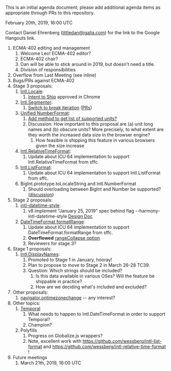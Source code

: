 This is an initial agenda document; please add additional agenda items as appropriate through PRs to this repository.

February 20th, 2019, 16:00 UTC

Contact Daniel Ehrenberg (littledan@igalia.com) for the link to the Google Hangouts link.

1. ECMA-402 editing and management
   1. Welcome Leo! ECMA-402 editor?
   1. ECMA-402 chair?
   1. Dan will be able to stick around in 2019, but doesn't need a title.
   1. Division of responsibilities
1. Overflow from Last Meeting (see inline)
1. Bugs/PRs against ECMA-402
1. Stage 3 proposals:
   1. [Intl.Locale](https://github.com/tc39/proposal-intl-locale):
      1. [Intent to Ship](https://groups.google.com/a/chromium.org/forum/#!topic/blink-dev/9-bs9zZ2A84) approved in Chrome
   1. [Intl.Segmenter](https://github.com/tc39/proposal-intl-segmenter):
      1. [Switch to break iteration](https://github.com/tc39/proposal-intl-segmenter/issues/59) ([PRs](https://github.com/tc39/proposal-intl-segmenter/pulls))
   1. [Unified NumberFormat](https://github.com/tc39/proposal-unified-intl-numberformat):
      1. [Add method to get list of supported units?](https://github.com/tc39/proposal-unified-intl-numberformat/issues/38)
      1. Discussion: How important to this proposal are (a) unit long names and (b) obscure units? More precisely, to what extent are they worth the increased data size in the browser engine?
          1. How feasible is shipping this feature in various browsers given the size increase
   1. [Intl.RelativeTimeFormat](https://github.com/tc39/proposal-intl-relative-time):
      1. Update about ICU 64 implementation to support Intl.RelativeTimeFormat from sffc.
   1. [Intl.ListFormat](https://github.com/tc39/proposal-intl-list-format):
      1. Update about ICU 64 implementation to support Intl.ListFormat from sffc.
   1. BigInt.prototype.toLocaleString and Intl.NumberFormat
      1. Should overloading between BigInt and Number be supported? ([discussion](https://github.com/tc39/ecma402/pull/236))
1. Stage 2 proposals:
   1. [intl-datetime-style](https://github.com/tc39/proposal-intl-datetime-style):
      1. v8 implement "January 25, 2019" spec behind flag --harmony-intl-datetime-style [Design Doc](https://goo.gl/v7n7zV)
   1. [DateTimeFormat formatRange](https://github.com/fabalbon/proposal-intl-DateTimeFormat-formatRange):
      1. Update about ICU 64 implementation to support DateTimeFormat.formatRange from sffc.
      1. **Overflowed** [rangeCollapse option](https://github.com/fabalbon/proposal-intl-DateTimeFormat-formatRange/issues/3)
      2. Reviewers for stage 3?
1. Stage 1 proposals:
   1. [Intl.DisplayNames](https://github.com/tc39/proposal-intl-displaynames):
      1. Promoted to Stage 1 in January, hooray!
      1. Plan to propose to move to Stage 2 in March 26-28 TC39.
      1. Question: Which strings should be included?
          1. Is this data available in various OSes? Will the feature be shippable in practice?
          1. How are we deciding what's included and excluded?
1. Other proposals:
      1. [navigator.ontimezonechange](https://github.com/whatwg/html/pull/3047) -- any interest?
1. Other topics:
      1. [Temporal](https://github.com/tc39/proposal-temporal)
          1. What needs to happen to Intl.DateTimeFormat in order to support Temporal?
          1. Champion?
      1. Polyfills
          1. Progress on Globalize.js wrappers?
          1. Note, excellent work with https://github.com/wessberg/intl-list-format and https://github.com/wessberg/intl-relative-time-format !
1. Future meetings
   1. March 21th, 2019, 16:00 UTC
